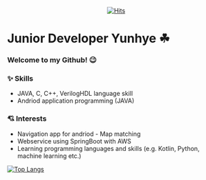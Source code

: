 <div align=center>
	
[![Hits](https://hits.seeyoufarm.com/api/count/incr/badge.svg?url=https%3A%2F%2Fgithub.com%2Fzzsza)](https://hits.seeyoufarm.com) 
	
</div>

# Junior Developer Yunhye ☘
### Welcome to my Github! 😉
### ✨ Skills
* JAVA, C, C++, VerilogHDL language skill
* Andriod application programming (JAVA)
### 💘 Interests
* Navigation app for andriod - Map matching
* Webservice using SpringBoot with AWS
* Learning programming languages and skills (e.g. Kotlin, Python, machine learning etc.)

[![Top Langs](https://github-readme-stats.vercel.app/api/top-langs/?username=YunHye-Choi&layout=compact)](https://github.com/anuraghazra/github-readme-stats)
